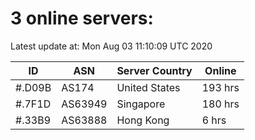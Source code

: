 # 3 online servers:

Latest update at: Mon Aug 03 11:10:09 UTC 2020

| ID | ASN | Server Country | Online |
| -- | --- | -------------- | ------ |
| #.D09B | AS174 | United States | 193 hrs |
| #.7F1D | AS63949 | Singapore | 180 hrs |
| #.33B9 | AS63888 | Hong Kong | 6 hrs |


